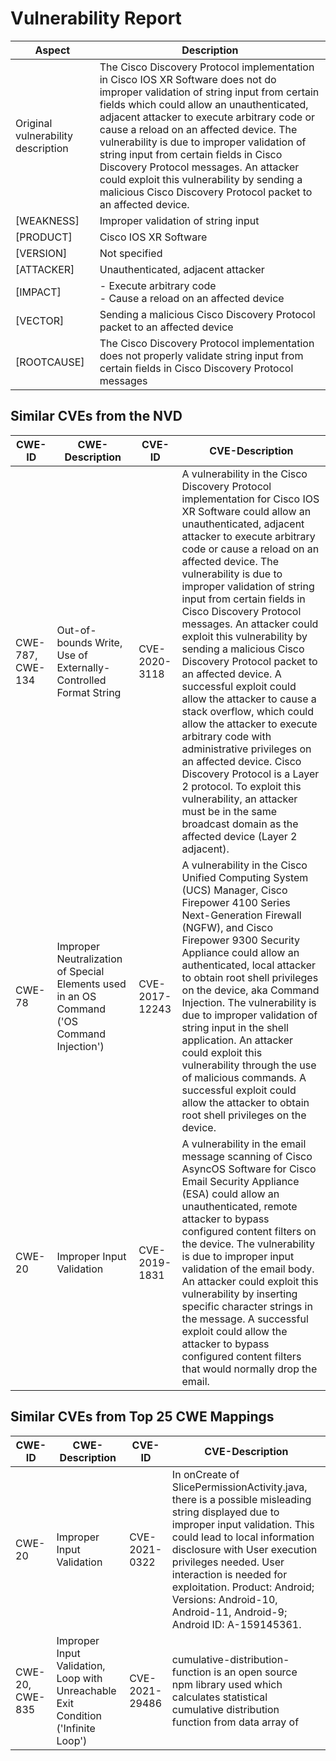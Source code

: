 
# Vulnerability Report

| Aspect | Description |
|--------|-------------|
| Original vulnerability description | The Cisco Discovery Protocol implementation in Cisco IOS XR Software does not do improper validation of string input from certain fields which could allow an unauthenticated, adjacent attacker to execute arbitrary code or cause a reload on an affected device. The vulnerability is due to improper validation of string input from certain fields in Cisco Discovery Protocol messages. An attacker could exploit this vulnerability by sending a malicious Cisco Discovery Protocol packet to an affected device. |
| [WEAKNESS] | Improper validation of string input |
| [PRODUCT] | Cisco IOS XR Software |
| [VERSION] | Not specified |
| [ATTACKER] | Unauthenticated, adjacent attacker |
| [IMPACT] | - Execute arbitrary code<br>- Cause a reload on an affected device |
| [VECTOR] | Sending a malicious Cisco Discovery Protocol packet to an affected device |
| [ROOTCAUSE] | The Cisco Discovery Protocol implementation does not properly validate string input from certain fields in Cisco Discovery Protocol messages |

## Similar CVEs from the NVD

| CWE-ID | CWE-Description | CVE-ID | CVE-Description |
|--------|-----------------|--------|-----------------|
| CWE-787, CWE-134 | Out-of-bounds Write, Use of Externally-Controlled Format String | CVE-2020-3118 | A vulnerability in the Cisco Discovery Protocol implementation for Cisco IOS XR Software could allow an unauthenticated, adjacent attacker to execute arbitrary code or cause a reload on an affected device. The vulnerability is due to improper validation of string input from certain fields in Cisco Discovery Protocol messages. An attacker could exploit this vulnerability by sending a malicious Cisco Discovery Protocol packet to an affected device. A successful exploit could allow the attacker to cause a stack overflow, which could allow the attacker to execute arbitrary code with administrative privileges on an affected device. Cisco Discovery Protocol is a Layer 2 protocol. To exploit this vulnerability, an attacker must be in the same broadcast domain as the affected device (Layer 2 adjacent). |
| CWE-78 | Improper Neutralization of Special Elements used in an OS Command ('OS Command Injection') | CVE-2017-12243 | A vulnerability in the Cisco Unified Computing System (UCS) Manager, Cisco Firepower 4100 Series Next-Generation Firewall (NGFW), and Cisco Firepower 9300 Security Appliance could allow an authenticated, local attacker to obtain root shell privileges on the device, aka Command Injection. The vulnerability is due to improper validation of string input in the shell application. An attacker could exploit this vulnerability through the use of malicious commands. A successful exploit could allow the attacker to obtain root shell privileges on the device. |
| CWE-20 | Improper Input Validation | CVE-2019-1831 | A vulnerability in the email message scanning of Cisco AsyncOS Software for Cisco Email Security Appliance (ESA) could allow an unauthenticated, remote attacker to bypass configured content filters on the device. The vulnerability is due to improper input validation of the email body. An attacker could exploit this vulnerability by inserting specific character strings in the message. A successful exploit could allow the attacker to bypass configured content filters that would normally drop the email. |

## Similar CVEs from Top 25 CWE Mappings

| CWE-ID | CWE-Description | CVE-ID | CVE-Description |
|--------|-----------------|--------|-----------------|
| CWE-20 | Improper Input Validation | CVE-2021-0322 | In onCreate of SlicePermissionActivity.java, there is a possible misleading string displayed due to improper input validation. This could lead to local information disclosure with User execution privileges needed. User interaction is needed for exploitation. Product: Android; Versions: Android-10, Android-11, Android-9; Android ID: A-159145361. |
| CWE-20, CWE-835 | Improper Input Validation, Loop with Unreachable Exit Condition ('Infinite Loop') | CVE-2021-29486 | cumulative-distribution-function is an open source npm library used which calculates statistical cumulative distribution function from data array of